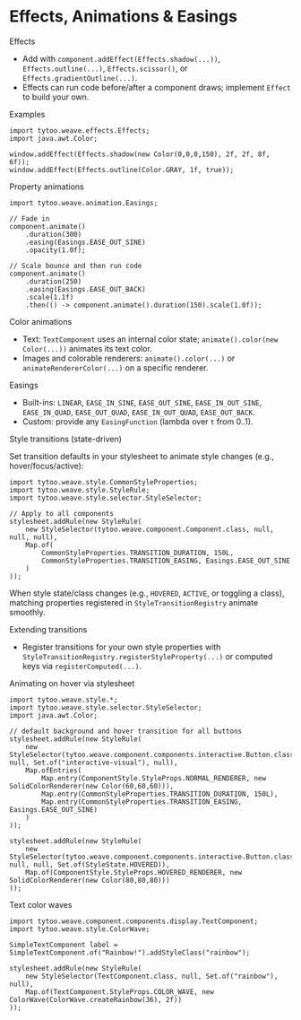 # Effects, Animations & Easings

Effects
- Add with `component.addEffect(Effects.shadow(...))`, `Effects.outline(...)`, `Effects.scissor()`, or `Effects.gradientOutline(...)`.
- Effects can run code before/after a component draws; implement `Effect` to build your own.

Examples

```
import tytoo.weave.effects.Effects;
import java.awt.Color;

window.addEffect(Effects.shadow(new Color(0,0,0,150), 2f, 2f, 8f, 6f));
window.addEffect(Effects.outline(Color.GRAY, 1f, true));
```

Property animations

```
import tytoo.weave.animation.Easings;

// Fade in
component.animate()
    .duration(300)
    .easing(Easings.EASE_OUT_SINE)
    .opacity(1.0f);

// Scale bounce and then run code
component.animate()
    .duration(250)
    .easing(Easings.EASE_OUT_BACK)
    .scale(1.1f)
    .then(() -> component.animate().duration(150).scale(1.0f));
```

Color animations
- Text: `TextComponent` uses an internal color state; `animate().color(new Color(...))` animates its text color.
- Images and colorable renderers: `animate().color(...)` or `animateRendererColor(...)` on a specific renderer.

Easings
- Built-ins: `LINEAR`, `EASE_IN_SINE`, `EASE_OUT_SINE`, `EASE_IN_OUT_SINE`, `EASE_IN_QUAD`, `EASE_OUT_QUAD`, `EASE_IN_OUT_QUAD`, `EASE_OUT_BACK`.
- Custom: provide any `EasingFunction` (lambda over `t` from 0..1).

Style transitions (state-driven)

Set transition defaults in your stylesheet to animate style changes (e.g., hover/focus/active):

```
import tytoo.weave.style.CommonStyleProperties;
import tytoo.weave.style.StyleRule;
import tytoo.weave.style.selector.StyleSelector;

// Apply to all components
stylesheet.addRule(new StyleRule(
    new StyleSelector(tytoo.weave.component.Component.class, null, null, null),
    Map.of(
        CommonStyleProperties.TRANSITION_DURATION, 150L,
        CommonStyleProperties.TRANSITION_EASING, Easings.EASE_OUT_SINE
    )
));
```

When style state/class changes (e.g., `HOVERED`, `ACTIVE`, or toggling a class), matching properties registered in `StyleTransitionRegistry` animate smoothly.

Extending transitions
- Register transitions for your own style properties with `StyleTransitionRegistry.registerStyleProperty(...)` or computed keys via `registerComputed(...)`.

Animating on hover via stylesheet

```
import tytoo.weave.style.*;
import tytoo.weave.style.selector.StyleSelector;
import java.awt.Color;

// default background and hover transition for all buttons
stylesheet.addRule(new StyleRule(
    new StyleSelector(tytoo.weave.component.components.interactive.Button.class, null, Set.of("interactive-visual"), null),
    Map.ofEntries(
        Map.entry(ComponentStyle.StyleProps.NORMAL_RENDERER, new SolidColorRenderer(new Color(60,60,60))),
        Map.entry(CommonStyleProperties.TRANSITION_DURATION, 150L),
        Map.entry(CommonStyleProperties.TRANSITION_EASING, Easings.EASE_OUT_SINE)
    )
));

stylesheet.addRule(new StyleRule(
    new StyleSelector(tytoo.weave.component.components.interactive.Button.class, null, null, Set.of(StyleState.HOVERED)),
    Map.of(ComponentStyle.StyleProps.HOVERED_RENDERER, new SolidColorRenderer(new Color(80,80,80)))
));
```

Text color waves

```
import tytoo.weave.component.components.display.TextComponent;
import tytoo.weave.style.ColorWave;

SimpleTextComponent label = SimpleTextComponent.of("Rainbow!").addStyleClass("rainbow");

stylesheet.addRule(new StyleRule(
    new StyleSelector(TextComponent.class, null, Set.of("rainbow"), null),
    Map.of(TextComponent.StyleProps.COLOR_WAVE, new ColorWave(ColorWave.createRainbow(36), 2f))
));
```
